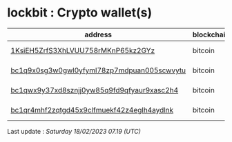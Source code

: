 # lockbit : Crypto wallet(s)

| address | blockchain | Balance |
|---|---|---|
| [1KsiEH5ZrfS3XhLVUU758rMKnP65kz2GYz](https://www.blockchain.com/explorer/addresses/btc/1KsiEH5ZrfS3XhLVUU758rMKnP65kz2GYz) | bitcoin | $ 60110 |
| [bc1q9x0sg3w0gwl0yfyml78zp7mdpuan005scwvytu](https://www.blockchain.com/explorer/addresses/btc/bc1q9x0sg3w0gwl0yfyml78zp7mdpuan005scwvytu) | bitcoin | $ 119181 |
| [bc1qwx9y37xd8sznjj0yw85q9fd9qfyaur9xasc2h4](https://www.blockchain.com/explorer/addresses/btc/bc1qwx9y37xd8sznjj0yw85q9fd9qfyaur9xasc2h4) | bitcoin | $ 16417 |
| [bc1qr4mhf2zqtgd45x9clfmuekf42z4eglh4aydlnk](https://www.blockchain.com/explorer/addresses/btc/bc1qr4mhf2zqtgd45x9clfmuekf42z4eglh4aydlnk) | bitcoin | $ 19513 |

Last update : _Saturday 18/02/2023 07.19 (UTC)_

